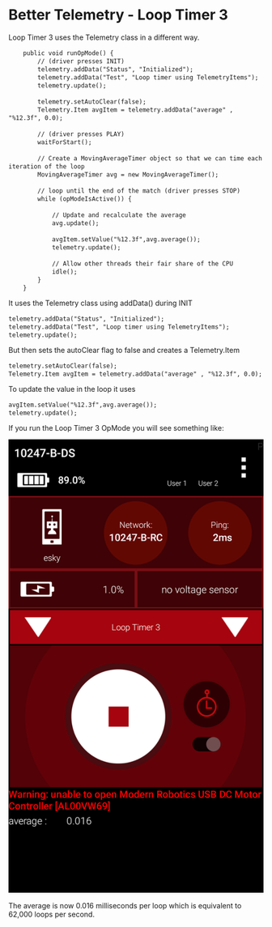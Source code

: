 # Better Telemetry - Loop Timer 3

Loop Timer 3 uses the Telemetry class in a different way.

```
    public void runOpMode() {
        // (driver presses INIT)
        telemetry.addData("Status", "Initialized");
        telemetry.addData("Test", "Loop timer using TelemetryItems");
        telemetry.update();

        telemetry.setAutoClear(false);
        Telemetry.Item avgItem = telemetry.addData("average" , "%12.3f", 0.0);

        // (driver presses PLAY)
        waitForStart();

        // Create a MovingAverageTimer object so that we can time each iteration of the loop
        MovingAverageTimer avg = new MovingAverageTimer();

        // loop until the end of the match (driver presses STOP)
        while (opModeIsActive()) {

            // Update and recalculate the average
            avg.update();

            avgItem.setValue("%12.3f",avg.average());
            telemetry.update();

            // Allow other threads their fair share of the CPU
            idle();
        }
    }
```

It uses the Telemetry class using addData\(\) during INIT

```
telemetry.addData("Status", "Initialized");
telemetry.addData("Test", "Loop timer using TelemetryItems");
telemetry.update();
```

But then sets the autoClear flag to false and creates a Telemetry.Item

```
telemetry.setAutoClear(false);
Telemetry.Item avgItem = telemetry.addData("average" , "%12.3f", 0.0);
```

To update the value in the loop it uses

```
avgItem.setValue("%12.3f",avg.average());
telemetry.update();
```

If you run the Loop Timer 3 OpMode you will see something like:

![](/assets/LoopTimer3.png)

The average is now 0.016 milliseconds per loop which is equivalent to 62,000 loops per second.



